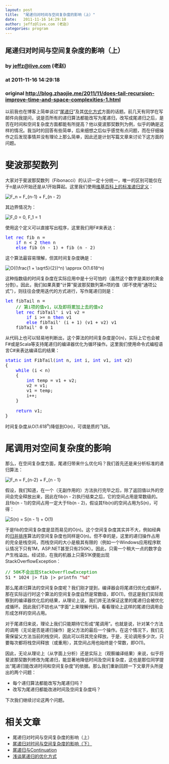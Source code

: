 ```yaml
---
layout: post
title:  "尾递归对时间与空间复杂度的影响（上）"
date:   2011-11-16 14:29:18
author: jeffz@live.com (老赵)
categories: program
---
```


## 尾递归对时间与空间复杂度的影响（上）
### by jeffz@live.com (老赵)
### at 2011-11-16 14:29:18
### original <http://blog.zhaojie.me/2011/11/does-tail-recursion-improve-time-and-space-complexities-1.html>

<p>以前我也在博客上简单谈过“<a href="http://blog.zhaojie.me/2009/03/tail-recursion-and-continuation.html">尾递归</a>”及其<a href="http://blog.zhaojie.me/2009/03/tail-recursion-explanation.html">优化方式</a>方面的话题。前几天有同学在写邮件向我提问，说是否所有的递归算法都能改写为尾递归，改写成尾递归之后，是否在时间和空间复杂度方面都能有所提高？他以斐波那契数列为例，似乎的确是这样的情况。我当时的回答有些简单，后来细想之后似乎感觉有点问题，而在仔细操作之后发现事情并没有理论上那么简单，因此还是计划写篇文章来讨论下这方面的问题。</p>

<h1>斐波那契数列</h1>

<p>大家对于斐波那契数列（Fibonacci）的认识一定十分统一，唯一的区别可能仅在于n是从0开始还是从1开始算起。这里我们使用<a href="http://en.wikipedia.org/wiki/Fibonacci_number">维基百科上的标准递归定义</a>：</p>
<img title="F_n = F_{n-1} + F_{n - 2}" src="http://latex.codecogs.com/gif.latex?F_n%20=%20F_%7Bn-1%7D%20+%20F_%7Bn%20-%202%7D"> 

<p>其边界情况为：</p>
<img title="F_0 = 0, F_1 = 1" src="http://latex.codecogs.com/gif.latex?F_0%20=%200,%20F_1%20=%201"> 

<p>使用这个定义可以直接写出程序，这里我们用F#来表达：</p>

<pre><span style="color:blue">let rec </span>fib n =
    <span style="color:blue">if </span>n &lt; 2 <span style="color:blue">then </span>n
    <span style="color:blue">else </span>fib (n - 1) + fib (n - 2)</pre>

<p>这个算法最容易理解，但其时间复杂度确是：</p>
<img title="O((\frac{1 + \sqrt5}{2})^n) \approx O(1.618^n)" src="http://latex.codecogs.com/gif.latex?O((%5Cfrac%7B1%20+%20%5Csqrt5%7D%7B2%7D)%5En)%20%5Capprox%20O(1.618%5En)"> 

<p>这种指数级的时间复杂度在实际应用中是十分可怕的（虽然这个数字是美妙的黄金分割）。因此，我们如果真要“计算”斐波那契数列第n项的值（即不使用“通项公式”），则往往会使用迭代的方式进行，写作尾递归则是：</p>

<pre><span style="color:blue">let </span>fibTail n = 
    <span style="color:green">// 第i项的值v1，以及即将累加上去的值v2</span>
    <span style="color:blue">let rec </span>fibTail' i v1 v2 =
        <span style="color:blue">if </span>i &gt;= n <span style="color:blue">then </span>v1
        <span style="color:blue">else </span>fibTail' (i + 1) (v1 + v2) v1
    fibTail' 0 0 1</pre>

<p>从代码上也可以轻易地判断出，这个算法的时间复杂度是O(n)，实际上它也会被F#或是Scala等支持尾递归的编译器优化为循环操作。这里我们使用命令式编程语言C#来表达编译后的结果：</p>

<pre><span style="color:blue">static int </span>FibTail(<span style="color:blue">int </span>n, <span style="color:blue">int </span>i, <span style="color:blue">int </span>v1, <span style="color:blue">int </span>v2)
{
    <span style="color:blue">while </span>(i &lt; n)
    {
        <span style="color:blue">int </span>temp = v1 + v2;
        v2 = v1;
        v1 = temp;
        i++;
    }

    <span style="color:blue">return </span>v1;
}</pre>

<p>时间复杂度从O(1.618<sup>n</sup>)降低到O(n)，可谓是质的飞跃。</p>

<h1>尾调用对空间复杂度的影响</h1>

<p>那么，在空间复杂度方面，尾递归带来什么优化吗？我们首先还是来分析标准的递归算法：</p>
<img title="F_n = F_{n-2} + F_{n - 1}" src="http://latex.codecogs.com/gif.latex?F_n%20=%20F_%7Bn-2%7D%20+%20F_%7Bn%20-%201%7D"> 

<p>假设，我们知道，在一个（无副作用的）方法执行完毕之后，除了返回值以外的空间会完全释放出来，因此在fib(n - 2)执行结束之后，它的空间占用是常数级的。且fib(n - 1)的空间占用一定大于fib(n - 2)，假设其fib(n)的空间占用为S(n)，可得：</p>
<img title="S(n) = S(n - 1) + O(1)" src="http://latex.codecogs.com/gif.latex?S(n)%20=%20S(n%20-%201)%20+%20O(1)"> 

<p>于是fib的空间复杂度是显而易见的O(n)。这个空间复杂度其实并不大，例如经典的<a href="http://en.wikipedia.org/wiki/Merge_sort">归并排序</a>算法的空间复杂度也同样是O(n)。但不幸的是，这里的递归操作占用的完全是栈空间，而栈空间的大小是极其有限的（例如一个Windows应用程序默认情况下只有1M，ASP.NET甚至只有250K）。因此，只需一个稍大一点的数字会产生栈溢出。经试验，在我的机器上只需51K便能出现StackOverflowException：</p>

<pre><span style="color:green">// 50K不会出现StackOverflowException</span>
51 * 1024 |&gt; fib |&gt; printfn <span style="color:maroon">&quot;%d&quot;</span></pre>

<p>那么尾递归算法的空间复杂度呢？我们刚才提到，编译器会将尾递归优化成循环，那在实际运行时这个算法的空间复杂度自然是常数级，即O(1)。但这是我们实际观察到的编译器优化后的结果，从理论上说，我们并无法保证这里的尾递归会被优化成循环。因此我们不妨也从“字面”上来理解代码，看看理论上这样的尾递归调用会形成怎样的空间占用。</p>

<p>对于尾递归来说，理论上我们只能期待它形成“尾调用”。也就是说，针对某个方法的调用（无论是否是递归操作）是父方法的最后一个操作。在这个情况下，我们无需保留父方法当前的栈空间，因此可以将其完全释放。于是，无论调用多少次，只要每次都将栈空间释放（或重用），其空间占用也始终是个常数，即O(1)。</p>

<p>因此，无论从理论上（从字面上分析）还是实际上（观察编译结果）来说，似乎将斐波那契数列修改为尾递归，能显著地降低时间及空间复杂度，这也是那位同学提出“尾递归能改进时间和空间复杂度”的依据。那么我们重新回顾一下文章开头所提出的两个问题：</p>

<ul>
  <li>每个递归算法都能改写为尾递归吗？ </li>

  <li>改写为尾递归都能改进时间及空间复杂度吗？ </li>
</ul>

<p>下次我们继续讨论这两个问题。</p>

<h1>相关文章</h1>

<ul>
  <li>尾递归对时间与空间复杂度的影响（上）</li>

  <li><a href="http://blog.zhaojie.me/#">尾递归对时间与空间复杂度的影响（下）</a></li>

  <li><a href="http://blog.zhaojie.me/2009/03/tail-recursion-and-continuation.html">尾递归与Continuation</a></li>

  <li><a href="http://blog.zhaojie.me/2009/03/tail-recursion-explanation.html">浅谈尾递归的优化方式</a></li>
</ul>